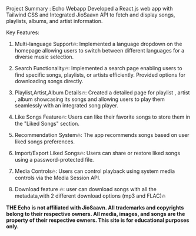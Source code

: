

 Project Summary : Echo Webapp
 Developed a React.js web app with Tailwind CSS and
 Integrated JioSaavn API to fetch and display songs,
 playlists, albums, and artist information.

 
 Key Features:
 
 1. Multi-language Support🔥: 
Implemented a language dropdown on the
 homepage allowing users to switch between
 different languages for a diverse music selection.

 2. Search Functionality🔥: 
Implemented a search page enabling users to
 find specific songs, playlists, or artists efficiently.
 Provided options for downloading songs directly.

 3. Playlist,Artist,Album Details🔥: 
Created a detailed page for playlist , artist , album
 showcasing its songs and allowing users to play
 them seamlessly with an integrated song player.

 4. Like Songs Feature🔥: Users can like their favorite songs to store them in the "Liked
Songs" section.

 5. Recommendation System🔥: The app recommends songs based on user
liked songs preferences.

 6. Import/Export Liked Songs🔥: Users can share or restore liked songs using a
password-protected file.

 7. Media Controls🔥: Users can control playback using system media controls
via the Media Session API.

 8. Download feature 🔥: user can download songs with all the metadata,with 2 different 
download options (mp3 and FLAC)🔥


**THE Echo is not affiliated with JioSaavn. All trademarks and copyrights belong to their respective owners. All media, images, and songs are the property of their respective owners. This site is for educational purposes only.**
